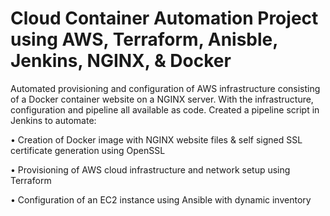 # Cloud Container Automation Project using AWS, Terraform, Anisble, Jenkins, NGINX, & Docker

Automated provisioning and configuration of AWS infrastructure consisting of a Docker container website on a NGINX server. With the infrastructure, configuration and pipeline all available as code. Created a pipeline script in Jenkins to automate:

•	Creation of Docker image with NGINX website files & self signed SSL certificate generation using OpenSSL

•	Provisioning of AWS cloud infrastructure and network setup using Terraform

•	Configuration of an EC2 instance using Ansible with dynamic inventory

